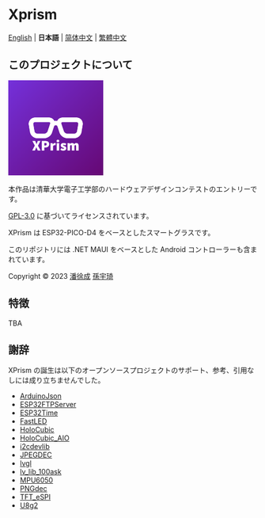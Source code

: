 # Xprism

[English](README.en.md) | **日本語** | [简体中文](README.md) | [繁體中文](README.zh_TW.md)

## このプロジェクトについて

![appicon](.readme/appicon.png)

本作品は清華大学電子工学部のハードウェアデザインコンテストのエントリーです。

[GPL-3.0](https://www.gnu.org/licenses/gpl-3.0.html) に基づいてライセンスされています。

XPrism は ESP32-PICO-D4 をベースとしたスマートグラスです。

このリポジトリには .NET MAUI をベースとした Android コントローラーも含まれています。

Copyright © 2023 [潘徐成](https://github.com/Panxuc) [孫宇琦](https://github.com/always-del)

## 特徴

TBA

## 謝辞

XPrism の誕生は以下のオープンソースプロジェクトのサポート、参考、引用なしには成り立ちませんでした。

- [ArduinoJson](https://github.com/bblanchon/ArduinoJson)
- [ESP32FTPServer](https://github.com/HenrikSte/ESP32FTPServer)
- [ESP32Time](https://github.com/fbiego/ESP32Time)
- [FastLED](https://github.com/FastLED/FastLED)
- [HoloCubic](https://github.com/peng-zhihui/HoloCubic)
- [HoloCubic_AIO](https://github.com/ClimbSnail/HoloCubic_AIO)
- [i2cdevlib](https://github.com/jrowberg/i2cdevlib)
- [JPEGDEC](https://github.com/bitbank2/JPEGDEC)
- [lvgl](https://github.com/lvgl/lvgl)
- [lv_lib_100ask](https://github.com/100askTeam/lv_lib_100ask)
- [MPU6050](https://github.com/kriswiner/MPU6050)
- [PNGdec](https://github.com/bitbank2/PNGdec)
- [TFT_eSPI](https://github.com/Bodmer/TFT_eSPI)
- [U8g2](https://github.com/olikraus/u8g2)